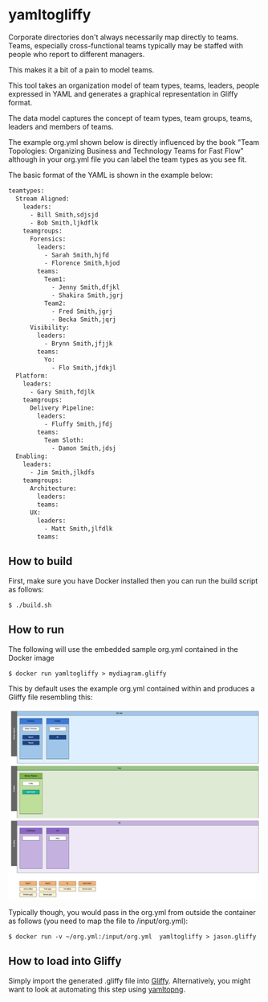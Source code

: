 # yamltogliffy
Corporate directories don't always necessarily map directly to teams. Teams, 
especially cross-functional teams typically may be staffed with people who report to 
different managers. 
   
This makes it a bit of a pain to model teams.

This tool takes an organization model of team types, teams, leaders, people expressed 
in YAML and generates a graphical representation in Gliffy format.

The data model captures the concept of team types, team groups, teams, leaders and 
members of teams.

The example org.yml shown below is directly influenced by the book "Team Topologies: 
Organizing Business and Technology Teams for Fast Flow" although in your org.yml
file you can label the team types as you see fit.

The basic format of the YAML is shown in the example below:

~~~~
teamtypes:
  Stream Aligned:
    leaders:
      - Bill Smith,sdjsjd
      - Bob Smith,ljkdflk
    teamgroups:
      Forensics:
        leaders:
          - Sarah Smith,hjfd
          - Florence Smith,hjod
        teams:
          Team1:
            - Jenny Smith,dfjkl
            - Shakira Smith,jgrj
          Team2:
            - Fred Smith,jgrj
            - Becka Smith,jqrj
      Visibility:
        leaders:
          - Brynn Smith,jfjjk
        teams:
          Yo:
            - Flo Smith,jfdkjl
  Platform:
    leaders:
      - Gary Smith,fdjlk
    teamgroups:
      Delivery Pipeline:
        leaders:
          - Fluffy Smith,jfdj
        teams:
          Team Sloth:
            - Damon Smith,jdsj
  Enabling:
    leaders:
      - Jim Smith,jlkdfs
    teamgroups:
      Architecture:
        leaders:
        teams:
      UX:
        leaders:
          - Matt Smith,jlfdlk
        teams:
~~~~

How to build
------------

First, make sure you have Docker installed then you can run the build script as follows:

    $ ./build.sh

How to run
----------

The following will use the embedded sample org.yml contained in the Docker image

    $ docker run yamltogliffy > mydiagram.gliffy

This by default uses the example org.yml contained within and produces a Gliffy file resembling 
this:

![example.png](example.png)


Typically though, you would pass in the org.yml from outside the container as follows (you need
 to map the file to /input/org.yml):

    $ docker run -v ~/org.yml:/input/org.yml  yamltogliffy > jason.gliffy

How to load into Gliffy    
-----------------------

Simply import the generated .gliffy file into [Gliffy](https://www.gliffy.com). Alternatively, 
you might want to look at automating this step using [yamltopng](https://github.com/yzxbmlf/yamltopng).
